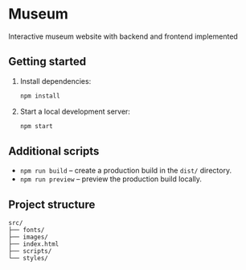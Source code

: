 # Museum
Interactive museum website with backend and frontend implemented

## Getting started

1. Install dependencies:
   ```bash
   npm install
   ```
2. Start a local development server:
   ```bash
   npm start
   ```
  
## Additional scripts

- `npm run build` – create a production build in the `dist/` directory.
- `npm run preview` – preview the production build locally.

## Project structure

```
src/
├── fonts/
├── images/
├── index.html
├── scripts/
└── styles/
```

